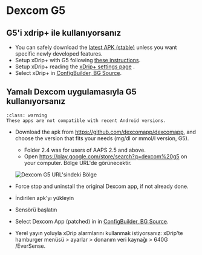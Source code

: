 # Dexcom G5

## G5'i xdrip+ ile kullanıyorsanız

-   You can safely download the [latest APK (stable)](https://xdrip-plus-updates.appspot.com/stable/xdrip-plus-latest.apk) unless you want specific newly developed features.
-   Setup xDrip+ with G5 following [these instructions](https://navid200.github.io/xDrip/docs/G5-Recommended-Settings.html).
-   Setup xDrip+ reading the [xDrip+ settings page](../CompatibleCgms/xDrip.md) .
-   Select xDrip+ in [ConfigBuilder, BG Source](../Configuration/Config-Builder.md#bg-source).

## Yamalı Dexcom uygulamasıyla G5 kullanıyorsanız

```{admonition} Legacy apps
:class: warning
These apps are not compatible with recent Android versions.  
```

-   Download the apk from <https://github.com/dexcomapp/dexcomapp>, and choose the version that fits your needs (mg/dl or mmol/l version, G5).

    -   Folder 2.4 was for users of AAPS 2.5 and above.
    -   Open <https://play.google.com/store/search?q=dexcom%20g5> on your computer. Bölge URL'de görünecektir.

    ![Dexcom G5 URL'sindeki Bölge](../images/DexcomG5regionURL.PNG)

-   Force stop and uninstall the original Dexcom app, if not already done.

-   İndirilen apk'yı yükleyin

-   Sensörü başlatın

- Select Dexcom App (patched) in in [ConfigBuilder, BG Source](../Configuration/Config-Builder.md#bg-source).

-   Yerel yayın yoluyla xDrip alarmlarını kullanmak istiyorsanız: xDrip'te hamburger menüsü > ayarlar > donanım veri kaynağı > 640G /EverSense.
